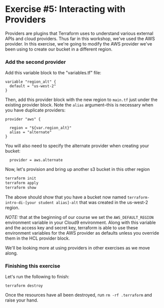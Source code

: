 # Exercise #5: Interacting with Providers

Providers are plugins that Terraform uses to understand various external APIs and cloud providers.  Thus far in this
workshop, we've used the AWS provider. In this exercise, we're going to modify the AWS provider we've been
using to create our bucket in a different region.

### Add the second provider

Add this variable block to the "variables.tf" file:

```hcl
variable "region_alt" {
  default = "us-west-2"
}
```

Then, add this provider block with the new region to `main.tf` just under the existing provider block. Note the `alias` argument–this is necessary when you have duplicate providers:

```hcl
provider "aws" {

  region = "${var.region_alt}"
  alias = "alternate"
}
```

You will also need to specify the alternate provider when creating your bucket:

```hcl
  provider = aws.alternate
```

Now, let's provision and bring up another s3 bucket in this other region

```bash
terraform init
terraform apply
terraform show
```
The above should show that you have a bucket now named `terraform-intro-di-[your student alias]-alt` that was created in the
us-west-2 region.

*NOTE:* that at the beginning of our course we set the `AWS_DEFAULT_REGION` environment variable in your Cloud9 environment.
Along with this variable and the access key and secret key, terraform is able to use these environment variables for the AWS
provider as defaults unless you override them in the HCL provider block.

We'll be looking more at using providers in other exercises as we move along.

### Finishing this exercise

Let's run the following to finish:

```
terraform destroy
```

Once the resources have all been destroyed, run `rm -rf .terraform` and raise your hand.